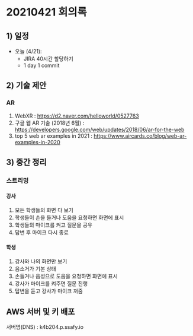 # 20210421 회의록

## 1) 일정

- 오늘 (4/21): 
    - JIRA 40시간 할당하기
    - 1 day 1 commit

## 2) 기술 제안
### AR
1. WebXR : https://d2.naver.com/helloworld/0527763
2. 구글 웹 AR 기술 (2018년 6월) : https://developers.google.com/web/updates/2018/06/ar-for-the-web
3. top 5 web ar examples in 2021 : https://www.aircards.co/blog/web-ar-examples-in-2020

## 3) 중간 정리
### 스트리밍
#### 강사
1. 모든 학생들의 화면 다 보기
2. 학생들이 손을 들거나 도움을 요청하면 화면에 표시
3. 학생들의 마이크를 켜고 질문을 공유
4. 답변 후 마이크 다시 종료
#### 학생
1. 강사와 나의 화면만 보기
2. 음소거가 기본 상태
3. 손들거나 음성으로 도움을 요청하면 화면에 표시
4. 강사가 마이크를 켜주면 질문 진행
5. 답변을 듣고 강사가 마이크 꺼줌

## AWS 서버 및 키 배포
서버명(DNS) : k4b204.p.ssafy.io